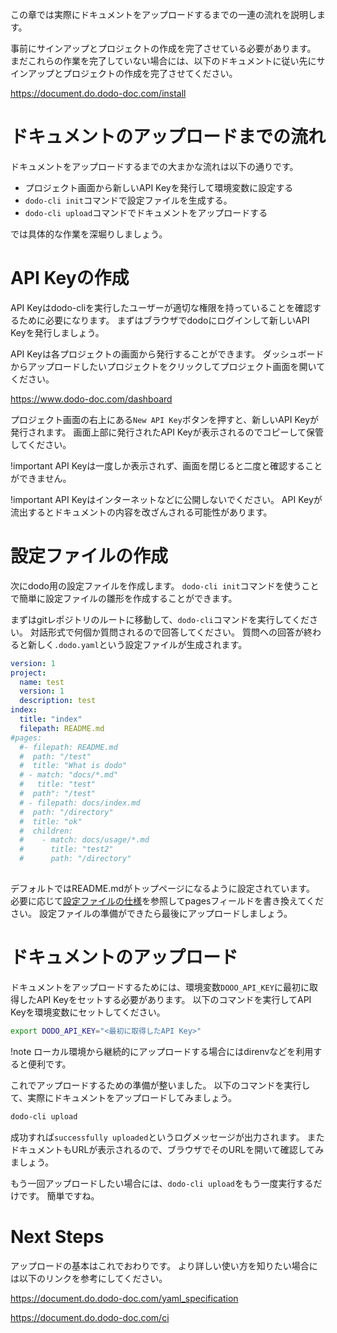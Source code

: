 この章では実際にドキュメントをアップロードするまでの一連の流れを説明します。

事前にサインアップとプロジェクトの作成を完了させている必要があります。
まだこれらの作業を完了していない場合には、以下のドキュメントに従い先にサインアップとプロジェクトの作成を完了させてください。

https://document.do.dodo-doc.com/install

# ドキュメントのアップロードまでの流れ
ドキュメントをアップロードするまでの大まかな流れは以下の通りです。

* プロジェクト画面から新しいAPI Keyを発行して環境変数に設定する
* `dodo-cli init`コマンドで設定ファイルを生成する。
* `dodo-cli upload`コマンドでドキュメントをアップロードする

では具体的な作業を深堀りしましょう。

# API Keyの作成
API Keyはdodo-cliを実行したユーザーが適切な権限を持っていることを確認するために必要になります。
まずはブラウザでdodoにログインして新しいAPI Keyを発行しましょう。

API Keyは各プロジェクトの画面から発行することができます。
ダッシュボードからアップロードしたいプロジェクトをクリックしてプロジェクト画面を開いてください。

https://www.dodo-doc.com/dashboard

プロジェクト画面の右上にある`New API Key`ボタンを押すと、新しいAPI Keyが発行されます。
画面上部に発行されたAPI Keyが表示されるのでコピーして保管してください。

!important
API Keyは一度しか表示されず、画面を閉じると二度と確認することができません。

!important
API Keyはインターネットなどに公開しないでください。
API Keyが流出するとドキュメントの内容を改ざんされる可能性があります。

# 設定ファイルの作成
次にdodo用の設定ファイルを作成します。
`dodo-cli init`コマンドを使うことで簡単に設定ファイルの雛形を作成することができます。

まずはgitレポジトリのルートに移動して、`dodo-cli`コマンドを実行してください。
対話形式で何個か質問されるので回答してください。
質問への回答が終わると新しく`.dodo.yaml`という設定ファイルが生成されます。

```yaml
version: 1
project:
  name: test
  version: 1
  description: test
index:
  title: "index"
  filepath: README.md 
#pages:
  #- filepath: README.md
  #  path: "/test"
  #  title: "What is dodo"
  # - match: "docs/*.md"
  #   title: "test"
  #  path": "/test"
  # - filepath: docs/index.md
  #  path: "/directory"
  #  title: "ok"
  #  children:
  #    - match: docs/usage/*.md
  #      title: "test2"
  #      path: "/directory"
 
```

デフォルトではREADME.mdがトップページになるように設定されています。
必要に応じて[設定ファイルの仕様](https://document.do.dodo-doc.com/yaml_specification)を参照してpagesフィールドを書き換えてください。
設定ファイルの準備ができたら最後にアップロードしましょう。

# ドキュメントのアップロード
ドキュメントをアップロードするためには、環境変数`DOOO_API_KEY`に最初に取得したAPI Keyをセットする必要があります。
以下のコマンドを実行してAPI Keyを環境変数にセットしてください。

```bash
export DODO_API_KEY="<最初に取得したAPI Key>"
```

!note
ローカル環境から継続的にアップロードする場合にはdirenvなどを利用すると便利です。

これでアップロードするための準備が整いました。
以下のコマンドを実行して、実際にドキュメントをアップロードしてみましょう。

```bash
dodo-cli upload
```

成功すれば`successfully uploaded`というログメッセージが出力されます。
またドキュメントもURLが表示されるので、ブラウザでそのURLを開いて確認してみましょう。

もう一回アップロードしたい場合には、`dodo-cli upload`をもう一度実行するだけです。
簡単ですね。

# Next Steps
アップロードの基本はこれでおわりです。
より詳しい使い方を知りたい場合には以下のリンクを参考にしてください。

https://document.do.dodo-doc.com/yaml_specification

https://document.do.dodo-doc.com/ci